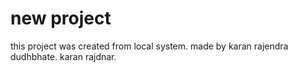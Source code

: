 # new project

this project was created from local system.
made by  karan rajendra dudhbhate. 
karan rajdnar.